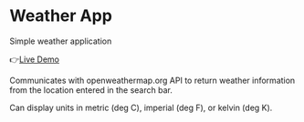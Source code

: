 # Weather App

Simple weather application 

:point_right:[Live Demo](https://superjim.github.io/Weather-App/)

Communicates with openweathermap.org API to return weather information from the location entered in the search bar.

Can display units in metric (deg C), imperial (deg F), or kelvin (deg K).
